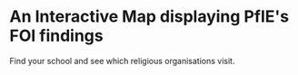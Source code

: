 # An Interactive Map displaying PfIE's FOI findings

Find your school and see which religious organisations visit.

